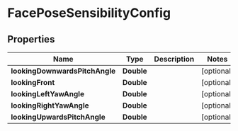 
# FacePoseSensibilityConfig

## Properties
Name | Type | Description | Notes
------------ | ------------- | ------------- | -------------
**lookingDownwardsPitchAngle** | **Double** |  |  [optional]
**lookingFront** | **Double** |  |  [optional]
**lookingLeftYawAngle** | **Double** |  |  [optional]
**lookingRightYawAngle** | **Double** |  |  [optional]
**lookingUpwardsPitchAngle** | **Double** |  |  [optional]



